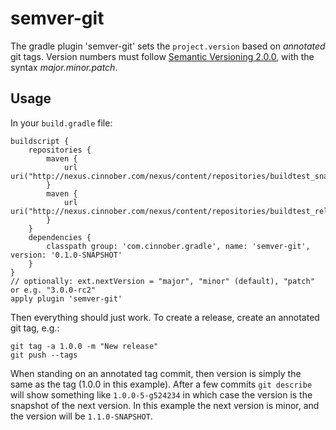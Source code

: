 # semver-git #

The gradle plugin 'semver-git' sets the `project.version` based on _annotated_ git tags.
Version numbers must follow [Semantic Versioning 2.0.0](http://semver.org/spec/v2.0.0.html), with the syntax _major.minor.patch_.

## Usage ##

In your `build.gradle` file:

    buildscript {
        repositories {
            maven {
                url uri("http://nexus.cinnober.com/nexus/content/repositories/buildtest_snapshots/")
            }
            maven {
                url uri("http://nexus.cinnober.com/nexus/content/repositories/buildtest_releases/")
            }
        }
        dependencies {
            classpath group: 'com.cinnober.gradle', name: 'semver-git', version: '0.1.0-SNAPSHOT'
        }
    }
    // optionally: ext.nextVersion = "major", "minor" (default), "patch" or e.g. "3.0.0-rc2"
    apply plugin 'semver-git'

Then everything should just work. To create a release, create an annotated git tag, e.g.:

    git tag -a 1.0.0 -m "New release"
    git push --tags

When standing on an annotated tag commit, then version is simply the same as the tag (1.0.0 in this example).
After a few commits `git describe` will show something like `1.0.0-5-g524234` in which case the version
is the snapshot of the next version. In this example the next version is minor, and the version will be
`1.1.0-SNAPSHOT`.
